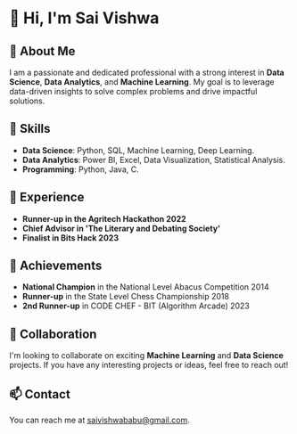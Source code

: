 # 👋 Hi, I'm Sai Vishwa

## 👀 About Me
I am a passionate and dedicated professional with a strong interest in **Data Science**, **Data Analytics**, and **Machine Learning**. My goal is to leverage data-driven insights to solve complex problems and drive impactful solutions.

## 🚀 Skills
- **Data Science**: Python, SQL, Machine Learning, Deep Learning.
- **Data Analytics**: Power BI, Excel, Data Visualization, Statistical Analysis.
- **Programming**: Python, Java, C.

## 💼 Experience
- **Runner-up in the Agritech Hackathon 2022**
- **Chief Advisor in 'The Literary and Debating Society'**
- **Finalist in Bits Hack 2023**

## 🌟 Achievements
- **National Champion** in the National Level Abacus Competition 2014
- **Runner-up** in the State Level Chess Championship 2018
- **2nd Runner-up** in CODE CHEF - BIT (Algorithm Arcade) 2023

## 💞️ Collaboration
I'm looking to collaborate on exciting **Machine Learning** and **Data Science** projects. If you have any interesting projects or ideas, feel free to reach out!

## 📫 Contact
You can reach me at [saivishwababu@gmail.com](mailto:saivishwababu@gmail.com).

<!---
SaiVishwa021/SaiVishwa021 is a ✨ special ✨ repository because its `README.md` (this file) appears on your GitHub profile.
You can click the Preview link to take a look at your changes.
--->

